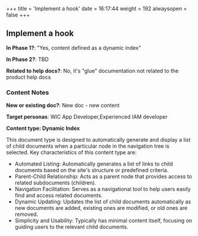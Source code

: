 +++
title = 'Implement a hook'
date = 16:17:44
weight = 192
alwaysopen = false
+++

## Implement a hook

**In Phase 1?**: "Yes, content defined as a dynamic index"

**In Phase 2?**: TBD

**Related to help docs?**: No, it's "glue" documentation not related to the product help docs



### Content Notes

**New or existing doc?**: New doc - new content

**Target personas**: WIC App Developer,Experienced IAM developer

**Content type: Dynamic Index**

This document type is designed to automatically generate and display a list of child documents when a particular node in the navigation tree is selected. Key characteristics of this content type are:
- Automated Listing: Automatically generates a list of links to child documents based on the site's structure or predefined criteria.
- Parent-Child Relationship: Acts as a parent node that provides access to related subdocuments (children).
- Navigation Facilitation: Serves as a navigational tool to help users easily find and access related documents.
- Dynamic Updating: Updates the list of child documents automatically as new documents are added, existing ones are modified, or old ones are removed.
- Simplicity and Usability: Typically has minimal content itself, focusing on guiding users to the relevant child documents.


